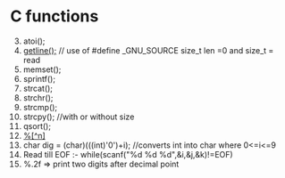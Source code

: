 # C functions
3. atoi();
4. [getline();](https://github.com/swaroopdeval/C/blob/master/HackerRank/Algorithms/string/easy/pangram/pangram2.c)  // use of #define _GNU_SOURCE size_t len =0 and size_t = read
4. memset();
5. sprintf();
6. strcat();
7. strchr();
7. strcmp();
8. strcpy(); //with or without size
10. qsort();
9. [%[^n]](https://github.com/swaroopdeval/C/blob/master/HackerRank/Algorithms/string/easy/pangram/pangram1.c)
10. char dig = (char)(((int)'0')+i); //converts int into char where 0<=i<=9
9. Read till EOF :- while(scanf("%d %d %d",&i,&j,&k)!=EOF)
10. %.2f => print two digits after decimal point
